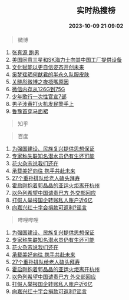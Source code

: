 <div align="center"><h2>实时热搜榜</h2><h4>2023-10-09 21:09:02</h4></div>

> 微博  

1. [张真源 跑男](https://s.weibo.com/weibo?q=%E5%BC%A0%E7%9C%9F%E6%BA%90%20%E8%B7%91%E7%94%B7&t=31&band_rank=1&Refer=top)<br />
2. [美国同意三星和SK海力士向其中国工厂提供设备](https://s.weibo.com/weibo?q=%23%E7%BE%8E%E5%9B%BD%E5%90%8C%E6%84%8F%E4%B8%89%E6%98%9F%E5%92%8CSK%E6%B5%B7%E5%8A%9B%E5%A3%AB%E5%90%91%E5%85%B6%E4%B8%AD%E5%9B%BD%E5%B7%A5%E5%8E%82%E6%8F%90%E4%BE%9B%E8%AE%BE%E5%A4%87%23&t=31&band_rank=2&Refer=top)<br />
3. [文化赋能以更自信姿态开创未来](https://s.weibo.com/weibo?q=%23%E6%96%87%E5%8C%96%E8%B5%8B%E8%83%BD%E4%BB%A5%E6%9B%B4%E8%87%AA%E4%BF%A1%E5%A7%BF%E6%80%81%E5%BC%80%E5%88%9B%E6%9C%AA%E6%9D%A5%23&t=31&band_rank=3&Refer=top)<br />
4. [奚梦瑶晒何猷君的半永久队服皮肤](https://s.weibo.com/weibo?q=%23%E5%A5%9A%E6%A2%A6%E7%91%B6%E6%99%92%E4%BD%95%E7%8C%B7%E5%90%9B%E7%9A%84%E5%8D%8A%E6%B0%B8%E4%B9%85%E9%98%9F%E6%9C%8D%E7%9A%AE%E8%82%A4%23&t=31&band_rank=4&Refer=top)<br />
5. [关晓彤微博之夜捂嘴原因](https://s.weibo.com/weibo?q=%23%E5%85%B3%E6%99%93%E5%BD%A4%E5%BE%AE%E5%8D%9A%E4%B9%8B%E5%A4%9C%E6%8D%82%E5%98%B4%E5%8E%9F%E5%9B%A0%23&t=31&band_rank=5&Refer=top)<br />
6. [微信内存从126G到75G](https://s.weibo.com/weibo?q=%23%E5%BE%AE%E4%BF%A1%E5%86%85%E5%AD%98%E4%BB%8E126G%E5%88%B075G%23&t=31&band_rank=6&Refer=top)<br />
7. [少年歌行一次性官宣7部](https://s.weibo.com/weibo?q=%23%E5%B0%91%E5%B9%B4%E6%AD%8C%E8%A1%8C%E4%B8%80%E6%AC%A1%E6%80%A7%E5%AE%98%E5%AE%A37%E9%83%A8%23&t=31&band_rank=7&Refer=top)<br />
8. [男子涉黄打火机发民警手上](https://s.weibo.com/weibo?q=%23%E7%94%B7%E5%AD%90%E6%B6%89%E9%BB%84%E6%89%93%E7%81%AB%E6%9C%BA%E5%8F%91%E6%B0%91%E8%AD%A6%E6%89%8B%E4%B8%8A%23&t=31&band_rank=8&Refer=top)<br />
9. [鲁豫首穿马面裙](https://s.weibo.com/weibo?q=%23%E9%B2%81%E8%B1%AB%E9%A6%96%E7%A9%BF%E9%A9%AC%E9%9D%A2%E8%A3%99%23&t=31&band_rank=9&Refer=top)<br />

> 知乎  


> 百度  

1. [为强国建设、民族复兴提供思想保证](https://www.baidu.com/s?wd=%E4%B8%BA%E5%BC%BA%E5%9B%BD%E5%BB%BA%E8%AE%BE%E3%80%81%E6%B0%91%E6%97%8F%E5%A4%8D%E5%85%B4%E6%8F%90%E4%BE%9B%E6%80%9D%E6%83%B3%E4%BF%9D%E8%AF%81&sa=fyb_news&rsv_dl=fyb_news)<br />
2. [专家称失联知名潜水员仍有生还可能](https://www.baidu.com/s?wd=%E4%B8%93%E5%AE%B6%E7%A7%B0%E5%A4%B1%E8%81%94%E7%9F%A5%E5%90%8D%E6%BD%9C%E6%B0%B4%E5%91%98%E4%BB%8D%E6%9C%89%E7%94%9F%E8%BF%98%E5%8F%AF%E8%83%BD&sa=fyb_news&rsv_dl=fyb_news)<br />
3. [花火杂志说我们还在](https://www.baidu.com/s?wd=%E8%8A%B1%E7%81%AB%E6%9D%82%E5%BF%97%E8%AF%B4%E6%88%91%E4%BB%AC%E8%BF%98%E5%9C%A8&sa=fyb_news&rsv_dl=fyb_news)<br />
4. [承载美好向往 携手共赴未来](https://www.baidu.com/s?wd=%E6%89%BF%E8%BD%BD%E7%BE%8E%E5%A5%BD%E5%90%91%E5%BE%80+%E6%90%BA%E6%89%8B%E5%85%B1%E8%B5%B4%E6%9C%AA%E6%9D%A5&sa=fyb_news&rsv_dl=fyb_news)<br />
5. [27个重孙排队给老人磕头拜寿](https://www.baidu.com/s?wd=27%E4%B8%AA%E9%87%8D%E5%AD%99%E6%8E%92%E9%98%9F%E7%BB%99%E8%80%81%E4%BA%BA%E7%A3%95%E5%A4%B4%E6%8B%9C%E5%AF%BF&sa=fyb_news&rsv_dl=fyb_news)<br />
6. [霍启刚抱着郭晶晶的亚运火炬离开杭州](https://www.baidu.com/s?wd=%E9%9C%8D%E5%90%AF%E5%88%9A%E6%8A%B1%E7%9D%80%E9%83%AD%E6%99%B6%E6%99%B6%E7%9A%84%E4%BA%9A%E8%BF%90%E7%81%AB%E7%82%AC%E7%A6%BB%E5%BC%80%E6%9D%AD%E5%B7%9E&sa=fyb_news&rsv_dl=fyb_news)<br />
7. [以色列希望中国谴责巴方 外交部回应](https://www.baidu.com/s?wd=%E4%BB%A5%E8%89%B2%E5%88%97%E5%B8%8C%E6%9C%9B%E4%B8%AD%E5%9B%BD%E8%B0%B4%E8%B4%A3%E5%B7%B4%E6%96%B9+%E5%A4%96%E4%BA%A4%E9%83%A8%E5%9B%9E%E5%BA%94&sa=fyb_news&rsv_dl=fyb_news)<br />
8. [打假人举报国企转账私人账户近6亿](https://www.baidu.com/s?wd=%E6%89%93%E5%81%87%E4%BA%BA%E4%B8%BE%E6%8A%A5%E5%9B%BD%E4%BC%81%E8%BD%AC%E8%B4%A6%E7%A7%81%E4%BA%BA%E8%B4%A6%E6%88%B7%E8%BF%916%E4%BA%BF&sa=fyb_news&rsv_dl=fyb_news)<br />
9. [向嘉兴红十字会捐款可返利?谣言](https://www.baidu.com/s?wd=%E5%90%91%E5%98%89%E5%85%B4%E7%BA%A2%E5%8D%81%E5%AD%97%E4%BC%9A%E6%8D%90%E6%AC%BE%E5%8F%AF%E8%BF%94%E5%88%A9%3F%E8%B0%A3%E8%A8%80&sa=fyb_news&rsv_dl=fyb_news)<br />

> 哔哩哔哩  

1. [为强国建设、民族复兴提供思想保证](https://www.baidu.com/s?wd=%E4%B8%BA%E5%BC%BA%E5%9B%BD%E5%BB%BA%E8%AE%BE%E3%80%81%E6%B0%91%E6%97%8F%E5%A4%8D%E5%85%B4%E6%8F%90%E4%BE%9B%E6%80%9D%E6%83%B3%E4%BF%9D%E8%AF%81&sa=fyb_news&rsv_dl=fyb_news)<br />
2. [专家称失联知名潜水员仍有生还可能](https://www.baidu.com/s?wd=%E4%B8%93%E5%AE%B6%E7%A7%B0%E5%A4%B1%E8%81%94%E7%9F%A5%E5%90%8D%E6%BD%9C%E6%B0%B4%E5%91%98%E4%BB%8D%E6%9C%89%E7%94%9F%E8%BF%98%E5%8F%AF%E8%83%BD&sa=fyb_news&rsv_dl=fyb_news)<br />
3. [花火杂志说我们还在](https://www.baidu.com/s?wd=%E8%8A%B1%E7%81%AB%E6%9D%82%E5%BF%97%E8%AF%B4%E6%88%91%E4%BB%AC%E8%BF%98%E5%9C%A8&sa=fyb_news&rsv_dl=fyb_news)<br />
4. [承载美好向往 携手共赴未来](https://www.baidu.com/s?wd=%E6%89%BF%E8%BD%BD%E7%BE%8E%E5%A5%BD%E5%90%91%E5%BE%80+%E6%90%BA%E6%89%8B%E5%85%B1%E8%B5%B4%E6%9C%AA%E6%9D%A5&sa=fyb_news&rsv_dl=fyb_news)<br />
5. [27个重孙排队给老人磕头拜寿](https://www.baidu.com/s?wd=27%E4%B8%AA%E9%87%8D%E5%AD%99%E6%8E%92%E9%98%9F%E7%BB%99%E8%80%81%E4%BA%BA%E7%A3%95%E5%A4%B4%E6%8B%9C%E5%AF%BF&sa=fyb_news&rsv_dl=fyb_news)<br />
6. [霍启刚抱着郭晶晶的亚运火炬离开杭州](https://www.baidu.com/s?wd=%E9%9C%8D%E5%90%AF%E5%88%9A%E6%8A%B1%E7%9D%80%E9%83%AD%E6%99%B6%E6%99%B6%E7%9A%84%E4%BA%9A%E8%BF%90%E7%81%AB%E7%82%AC%E7%A6%BB%E5%BC%80%E6%9D%AD%E5%B7%9E&sa=fyb_news&rsv_dl=fyb_news)<br />
7. [以色列希望中国谴责巴方 外交部回应](https://www.baidu.com/s?wd=%E4%BB%A5%E8%89%B2%E5%88%97%E5%B8%8C%E6%9C%9B%E4%B8%AD%E5%9B%BD%E8%B0%B4%E8%B4%A3%E5%B7%B4%E6%96%B9+%E5%A4%96%E4%BA%A4%E9%83%A8%E5%9B%9E%E5%BA%94&sa=fyb_news&rsv_dl=fyb_news)<br />
8. [打假人举报国企转账私人账户近6亿](https://www.baidu.com/s?wd=%E6%89%93%E5%81%87%E4%BA%BA%E4%B8%BE%E6%8A%A5%E5%9B%BD%E4%BC%81%E8%BD%AC%E8%B4%A6%E7%A7%81%E4%BA%BA%E8%B4%A6%E6%88%B7%E8%BF%916%E4%BA%BF&sa=fyb_news&rsv_dl=fyb_news)<br />
9. [向嘉兴红十字会捐款可返利?谣言](https://www.baidu.com/s?wd=%E5%90%91%E5%98%89%E5%85%B4%E7%BA%A2%E5%8D%81%E5%AD%97%E4%BC%9A%E6%8D%90%E6%AC%BE%E5%8F%AF%E8%BF%94%E5%88%A9%3F%E8%B0%A3%E8%A8%80&sa=fyb_news&rsv_dl=fyb_news)<br />
